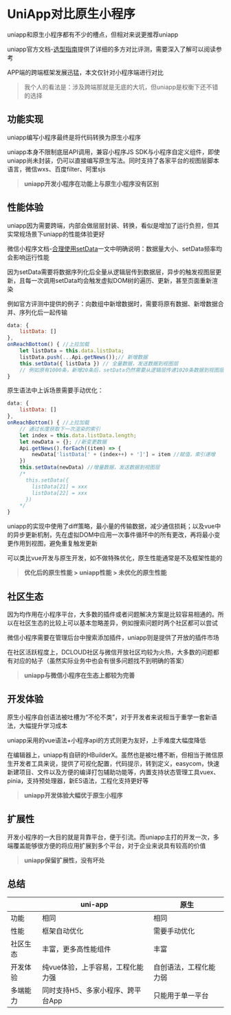 # UniApp对比原生小程序

uniapp和原生小程序都有不少的槽点，但相对来说更推荐uniapp

uniapp官方文档-[选型指南](https://uniapp.dcloud.net.cn/select.html)提供了详细的多方对比评测，需要深入了解可以阅读参考

APP端的跨端框架发展迅猛，本文仅针对小程序端进行对比

> 我个人的看法是：涉及跨端那就是无底的大坑，但uniapp是权衡下还不错的选择

## 功能实现

uniapp编写小程序最终是将代码转换为原生小程序

uniapp本身不限制底层API调用，兼容小程序JS SDK与小程序自定义组件，即使uniapp尚未封装，仍可以直接编写原生写法。同时支持了各家平台的视图层脚本语言，微信wxs、百度filter、阿里sjs

> **uniapp开发小程序在功能上与原生小程序没有区别**

## 性能体验

uniapp因为需要跨端，内部会做层层封装、转换，看似是增加了运行负担，但其实常规场景下uniapp的性能体验更好

微信小程序文档-[合理使用setData](https://developers.weixin.qq.com/miniprogram/dev/framework/performance/tips/runtime_setData.html)一文中明确说明：数据量大小、setData频率均会影响运行性能

因为setData需要将数据序列化后全量从逻辑层传到数据层，异步的触发视图层更新，且每一次调用setData均会触发虚拟DOM树的遍历、更新，甚至页面重新渲染

例如官方评测中提供的例子：向数组中新增数据时，需要将原有数据、新增数据合并、序列化后一起传输

```javascript
data: {  
    listData: []  
},  
onReachBottom() { //上拉加载  
    let listData = this.data.listData;  
    listData.push(...Api.getNews());// 新增数据  
    this.setData({ listData }) // 全量数据，发送数据到视图层  
    // 例如原有1000条，新增20条后，setData仍然需要从逻辑层传递1020条数据到视图层
}
```

原生语法中上诉场景需要手动优化：

```javascript
data: {  
    listData: []  
},  
onReachBottom() { //上拉加载  
    // 通过长度获取下一次渲染的索引  
    let index = this.data.listData.length;  
    let newData = {}; //新变更数据  
    Api.getNews().forEach((item) => {  
        newData['listData[' + (index++) + ']'] = item //赋值，索引递增  
    })   
    this.setData(newData) //增量数据，发送数据到视图层
    /* 
      this.setData({
        listData[21] = xxx
        listData[22] = xxx
      })
    */
}
```

uniapp的实现中使用了diff策略，最小量的传输数据，减少通信损耗；以及vue中的异步更新机制，先在虚拟DOM中应用一次事件循环中的所有更改，再将最小变更作用到视图，避免重复触发更新

可以类比vue开发与原生开发，如不做特殊优化，原生性能通常是不及框架性能的

> **优化后的原生性能 > uniapp性能 > 未优化的原生性能**

## 社区生态

因为均作用在小程序平台，大多数的插件或者问题解决方案是比较容易相通的。所以在社区生态的比较上可以基本忽略差异，例如搜索问题时两个社区都可以尝试

微信小程序需要在管理后台中搜索添加插件，uniapp则是提供了开放的插件市场

在社区活跃程度上，DCLOUD社区与微信开放社区均较为火热，大多数的问题都有对应的帖子（虽然实际业务中也会有很多问题找不到明确的答案）

> **uniapp与微信小程序在生态上都较为完善**

## 开发体验

原生小程序自创语法被吐槽为“不伦不类”，对于开发者来说相当于重学一套新语法，大幅提升学习成本

uniapp采用的vue语法+小程序api的方式则更为友好，上手难度大幅度降低

在编辑器上，uniapp有自研的HBuilderX。虽然也是被吐槽不断，但相当于微信原生开发者工具来说，提供了可视化配置，代码提示，转到定义，easycom，快速新建项目、文件以及方便的编译打包辅助功能等，内置支持状态管理工具vuex、pinia，支持预处理器，新ES语法，工程化支持更好等

> **uniapp开发体验大幅优于原生小程序**

## 扩展性

开发小程序的一大目的就是背靠平台，便于引流。而uniapp主打的开发一次，多端覆盖能够很方便的将应用扩展到多个平台，对于企业来说具有较高的价值

> **uniapp保留扩展性，没有坏处**

## 总结

 |          | uni-app                           | 原生                   |
 | -------- | --------------------------------- | ---------------------- |
 | 功能     | 相同                              | 相同                   |
 | 性能     | 框架自动优化                      | 需要手动优化           |
 | 社区生态 | 丰富，更多高性能组件              | 丰富                   |
 | 开发体验 | 纯vue体验，上手容易，工程化能力强 | 自创语法，工程化能力弱 |
 | 多端能力 | 同时支持H5、多家小程序、跨平台App | 只能用于单一平台       |
